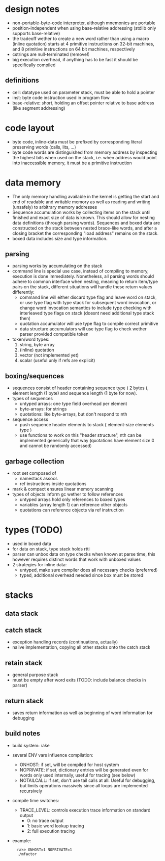 # design notes
- non-portable-byte-code interpreter, although mnemonics are portable
- position-independent when using base-relative addressing (stdlib
  only supports base-relative)
- the tradeoff wether to create a new word rather than using a macro
  (inline quotation) starts at 4 primitive instructions on 32-bit
  machines, and 8 primitive instructions on 64 bit machines,
  respectively
- cstrings are null-terminated (remove!)
- big execution overhead, if anything has to be fast it should be
  specifically compiled

## definitions ##
- cell: datatype used on parameter stack, must be able to hold a pointer
- inst: byte code instruction used in program flow
- base-relative: short, holding an offset pointer relative to base
  address (like segment addressing)

# code layout #
- byte code, inline-data must be prefixed by corresponding literal
  preserving words (calls, lits, ...)
- byte code words are distinguished from memory address by inspecting
  the highest bits when used on the stack, i.e. when address would
  point into inaccessible memory, it must be a primitive instruction

# data memory #
- The only memory handling available in the kernel is getting the
  start and end of readable and writable memory as well as reading and
  writing (unsafely) to arbitrary memory addresses
- Sequence accumulation works by collecting items on the stack until
  finished and exact size of data is known.  This should allow for
  nesting data definitions (through parsing words).  Sequences and
  boxed data are constructed on the stack between nested brace-like
  words, and after a closing bracket the corresponding "load address"
  remains on the stack.
- boxed data includes size and type information.

## parsing ##
- parsing works by accumulating on the stack
- command line is special use case, instead of compiling to memory, execution is done
  immediately.  Nonetheless, all parsing words should adhere to common interface when
  nesting, meaning to return item/type pairs on the stack, different situations will
  handle these return values differently:
  - command line will either discard type flag and leave word on stack, or use type flag
    with type stack for subsequent word invocation, or change word invocation semantics to
    include type checking with interleaved type flags on stack (doesnt need additional
    type stack then)
  - quotation accumulator will use type flag to compile correct primitive
  - data structure accumulators will use type flag to check wether parser provided
    compatible token
- token/word types:
  1. string, byte array
  2. (inline) quotation
  3. vector (not implemented yet)
  4. scalar (useful unly if refs are explicit)

## boxing/sequences ##
- sequences consist of header containing sequence type ( 2 bytes ),
  element length (1 byte) and sequence length (1 byte for now).
- types of sequences
  - untyped arrays: one type field overhead per element
  - byte-arrays: for strings
  - quotations: like byte-arrays, but don't respond to nth
- sequence access
  - push sequence header elements to stack ( element-size elements type )
  - use functions to work on this "header structure", nth can be
    implemented generically that way (quotations have element size 0
    and cannot be randomly accessed)

## garbage collection ##
- root set composed of
  - namestack assocs
  - ref instructions inside quotations
- mark & compact ensures linear memory scanning 
- types of objects inform gc wether to follow references
  - untyped arrays hold only references to boxed types
  - variables (array length 1) can reference other objects
  - quotations can reference objects via ref instruction

# types (TODO) #
- used in boxed data
- for data on stack, type stack holds rtti
- parser can unbox data on type checks when known at parse time, this
  however requires distinct words that work with unboxed values
- 2 strategies for inline data:
  - untyped, make sure compiler does all necessary checks (preferred)
  - typed, additional overhead needed since box must be stored

# stacks #

## data stack ##

## catch stack ##
- exception handling records (continuations, actually)
- naiive implementation, copying all other stacks onto the catch stack

## retain stack ##
- general purpose stack
- must be empty after word exits (TODO: include balance checks in parser)

## return stack ##
- saves return information as well as beginning of word information
  for debugging


## build notes ##

- build system: rake
- several ENV vars influence compilation:
  - ONHOST: if set, will be compiled for host system
  - NOPRIVATE: if set, dictionary entries will be generated even for
    words only used internally, useful for tracing (see below)
  - NOTAILCALL: if set, don't use tail calls at all.  Useful for debugging,
    but limits operations massively since all loops are implemented recursively
- compile time switches:
  - TRACE_LEVEL: controls execution trace information on standard output
    - 0: no trace output
    - 1: basic word lookup tracing
    - 2: full execution tracing
- example:

        rake ONHOST=1 NOPRIVATE=1
        ./mfactor

